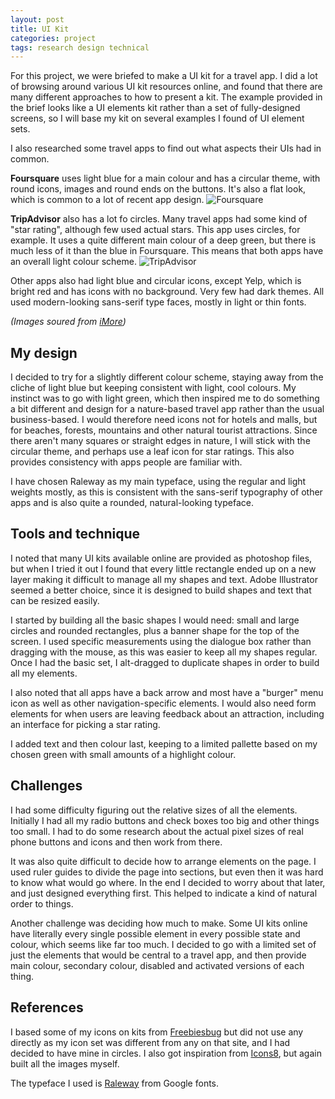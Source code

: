 ```yaml
---
layout: post
title: UI Kit
categories: project
tags: research design technical
---
```

For this project, we were briefed to make a UI kit for a travel app. I did a lot of browsing around various UI kit resources online, and found that there are many different approaches to how to present a kit. The example provided in the brief looks like a UI elements kit rather than a set of fully-designed screens, so I will base my kit on several examples I found of UI element sets.

I also researched some travel apps to find out what aspects their UIs had in common.

**Foursquare** uses light blue for a main colour and has a circular theme, with round icons, images and round ends on the buttons. It's also a flat look, which is common to a lot of recent app design.
![Foursquare](https://www.imore.com/sites/imore.com/files/styles/larger/public/field/image/2014/07/foursquare_travel_guides_best_apps_screens.jpg?itok=fMFy8HDw)

**TripAdvisor** also has a lot fo circles. Many travel apps had some kind of "star rating", although few used actual stars. This app uses circles, for example. It uses a quite different main colour of a deep green, but there is much less of it than the blue in Foursquare. This means that both apps have an overall light colour scheme.
![TripAdvisor](https://www.imore.com/sites/imore.com/files/styles/larger/public/field/image/2014/07/tripadvisor_iphone_best_apps_screens.jpg?itok=h0wGPT68)

Other apps also had light blue and circular icons, except Yelp, which is bright red and has icons with no background. Very few had dark themes. All used modern-looking sans-serif type faces, mostly in light or thin fonts.

*(Images soured from [iMore](https://www.imore.com/best-travel-guide-apps-iphone-foursquare-gogobot-jetpac-city-guides-more))*

## My design
I decided to try for a slightly different colour scheme, staying away from the cliche of light blue but keeping consistent with light, cool colours. My instinct was to go with light green, which then inspired me to do something a bit different and design for a nature-based travel app rather than the usual business-based. I would therefore need icons not for hotels and malls, but for beaches, forests, mountains and other natural tourist attractions. Since there aren't many squares or straight edges in nature, I will stick with the circular theme, and perhaps use a leaf icon for star ratings. This also provides consistency with apps people are familiar with.

I have chosen Raleway as my main typeface, using the regular and light weights mostly, as this is consistent with the sans-serif typography of other apps and is also quite a rounded, natural-looking typeface.

## Tools and technique
I noted that many UI kits available online are provided as photoshop files, but when I tried it out I found that every little rectangle ended up on a new layer making it difficult to manage all my shapes and text. Adobe Illustrator seemed a better choice, since it is designed to build shapes and text that can be resized easily. 

I started by building all the basic shapes I would need: small and large circles and rounded rectangles, plus a banner shape for the top of the screen. I used specific measurements using the dialogue box rather than dragging with the mouse, as this was easier to keep all my shapes regular. Once I had the basic set, I alt-dragged to duplicate shapes in order to build all my elements. 

I also noted that all apps have a back arrow and most have a "burger" menu icon as well as other navigation-specific elements. I would also need form elements for when users are leaving feedback about an attraction, including an interface for picking a star rating.

I added text and then colour last, keeping to a limited pallette based on my chosen green with small amounts of a highlight colour.

## Challenges
I had some difficulty figuring out the relative sizes of all the elements. Initially I had all my radio buttons and check boxes too big and other things too small. I had to do some research about the actual pixel sizes of real phone buttons and icons and then work from there.

It was also quite difficult to decide how to arrange elements on the page. I used ruler guides to divide the page into sections, but even then it was hard to know what would go where. In the end I decided to worry about that later, and just designed everything first. This helped to indicate a kind of natural order to things.

Another challenge was deciding how much to make. Some UI kits online have literally every single possible element in every possible state and colour, which seems like far too much. I decided to go with a limited set of just the elements that would be central to a travel app, and then provide main colour, secondary colour, disabled and activated versions of each thing.

## References
I based some of my icons on kits from [Freebiesbug](https://freebiesbug.com/illustrator-freebies/) but did not use any directly as my icon set was different from any on that site, and I had decided to have mine in circles. I also got inspiration from [Icons8](https://icons8.com), but again built all the images myself.

The typeface I used is [Raleway](https://fonts.google.com/specimen/Raleway) from Google fonts.

